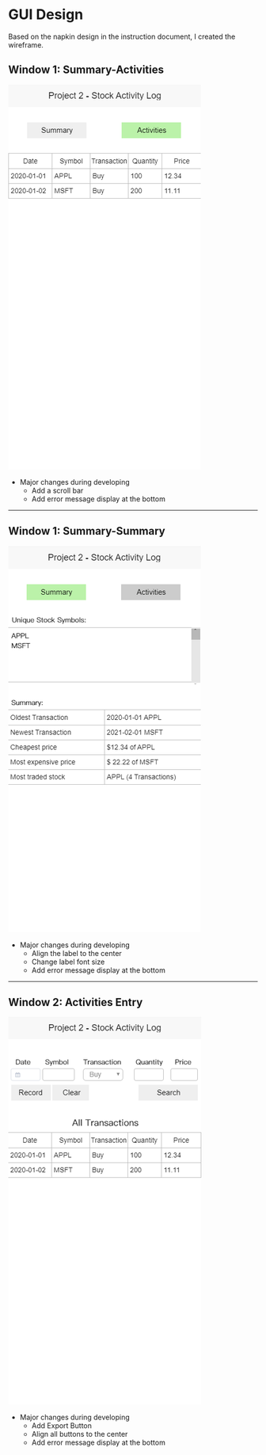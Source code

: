 # GUI Design

Based on the napkin design in the instruction document, I created the wireframe.

## Window 1: Summary-Activities

![Summary-Activities](Summary-activities.png)

- Major changes during developing
  - Add a scroll bar
  - Add error message display at the bottom

---

## Window 1: Summary-Summary

![Summary-Summary](Summary-Summary.png)

- Major changes during developing
  - Align the label to the center
  - Change label font size
  - Add error message display at the bottom

---

## Window 2: Activities Entry

![Activities Entry](Activity_Entry.png)

- Major changes during developing
  - Add Export Button
  - Align all buttons to the center
  - Add error message display at the bottom
  